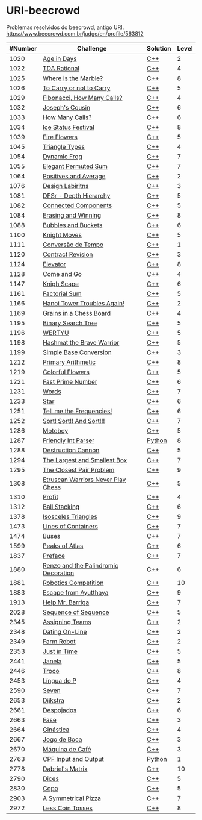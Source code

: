 # URI-beecrowd
Problemas resolvidos do beecrowd, antigo URI.
https://www.beecrowd.com.br/judge/en/profile/563812


| #Number | Challenge | Solution | Level |
|---------|-----------|----------|-------|
| 1020 | [Age in Days](https://www.beecrowd.com.br/judge/pt/problems/view/1020) | [C++](https://github.com/WilliamVernaschi/URI-beecrowd/blob/main/1020%20.cpp) | 2 |
| 1022 | [TDA Rational](https://www.beecrowd.com.br/judge/pt/problems/view/1022) | [C++](https://github.com/WilliamVernaschi/URI-beecrowd/blob/main/1022%20.cpp) | 4 |
| 1025 | [Where is the Marble?](https://www.beecrowd.com.br/judge/pt/problems/view/1025) | [C++](https://github.com/WilliamVernaschi/URI-beecrowd/blob/main/1025%20.cpp) | 8 |
| 1026 | [To Carry or not to Carry](https://www.beecrowd.com.br/judge/pt/problems/view/1026) | [C++](https://github.com/WilliamVernaschi/URI-beecrowd/blob/main/1026%20.cpp) | 5 |
| 1029 | [Fibonacci, How Many Calls?](https://www.beecrowd.com.br/judge/pt/problems/view/1029) | [C++](https://github.com/WilliamVernaschi/URI-beecrowd/blob/main/1029%20.cpp) | 4 |
| 1032 | [Joseph's Cousin](https://www.beecrowd.com.br/judge/pt/problems/view/1032) | [C++](https://github.com/WilliamVernaschi/URI-beecrowd/blob/main/1032%20.cpp) | 6 |
| 1033 | [How Many Calls?](https://www.beecrowd.com.br/judge/pt/problems/view/1033) | [C++](https://github.com/WilliamVernaschi/URI-beecrowd/blob/main/1033%20.cpp) | 6 |
| 1034 | [Ice Status Festival](https://www.beecrowd.com.br/judge/pt/problems/view/1034) | [C++](https://github.com/WilliamVernaschi/URI-beecrowd/blob/main/1034%20.cpp) | 8 |
| 1039 | [Fire Flowers](https://www.beecrowd.com.br/judge/pt/problems/view/1039) | [C++](https://github.com/WilliamVernaschi/URI-beecrowd/blob/main/1039%20.cpp) | 5 |
| 1045 | [Triangle Types](https://www.beecrowd.com.br/judge/pt/problems/view/1045) | [C++](https://github.com/WilliamVernaschi/URI-beecrowd/blob/main/1045%20.cpp) | 4 |
| 1054 | [Dynamic Frog](https://www.beecrowd.com.br/judge/pt/problems/view/1054) | [C++](https://github.com/WilliamVernaschi/URI-beecrowd/blob/main/1054%20.cpp) | 7 |
| 1055 | [Elegant Permuted Sum](https://www.beecrowd.com.br/judge/pt/problems/view/1055) | [C++](https://github.com/WilliamVernaschi/URI-beecrowd/blob/main/1055%20.cpp) | 7 |
| 1064 | [Positives and Average](https://www.beecrowd.com.br/judge/pt/problems/view/1064) | [C++](https://github.com/WilliamVernaschi/URI-beecrowd/blob/main/1064%20.cpp) | 2 |
| 1076 | [Design Labiritns](https://www.beecrowd.com.br/judge/pt/problems/view/1076) | [C++](https://github.com/WilliamVernaschi/URI-beecrowd/blob/main/1076%20.cpp) | 3 |
| 1081 | [DFSr - Depth Hierarchy](https://www.beecrowd.com.br/judge/pt/problems/view/1081) | [C++](https://github.com/WilliamVernaschi/URI-beecrowd/blob/main/1081%20.cpp) | 5 |
| 1082 | [Connected Components](https://www.beecrowd.com.br/judge/pt/problems/view/1082) | [C++](https://github.com/WilliamVernaschi/URI-beecrowd/blob/main/1082%20.cpp) | 5 |
| 1084 | [Erasing and Winning](https://www.beecrowd.com.br/judge/pt/problems/view/1084) | [C++](https://github.com/WilliamVernaschi/URI-beecrowd/blob/main/1084%20.cpp) | 8 |
| 1088 | [Bubbles and Buckets](https://www.beecrowd.com.br/judge/pt/problems/view/1088) | [C++](https://github.com/WilliamVernaschi/URI-beecrowd/blob/main/1088%20.cpp) | 6 |
| 1100 | [Knight Moves](https://www.beecrowd.com.br/judge/pt/problems/view/1100) | [C++](https://github.com/WilliamVernaschi/URI-beecrowd/blob/main/1100%20.cpp) | 5 |
| 1111 | [Conversão de Tempo](https://www.beecrowd.com.br/judge/pt/problems/view/1100) | [C++](https://github.com/WilliamVernaschi/URI-beecrowd/blob/main/1111%20.cpp) | 1 |
| 1120 | [Contract Revision](https://www.beecrowd.com.br/judge/pt/problems/view/1120) | [C++](https://github.com/WilliamVernaschi/URI-beecrowd/blob/main/1120%20.cpp) | 3 |
| 1124 | [Elevator](https://www.beecrowd.com.br/judge/pt/problems/view/1124) | [C++](https://github.com/WilliamVernaschi/URI-beecrowd/blob/main/1124%20.cpp) | 8 |
| 1128 | [Come and Go](https://www.beecrowd.com.br/judge/pt/problems/view/1128) | [C++](https://github.com/WilliamVernaschi/URI-beecrowd/blob/main/1128%20.cpp) | 4 |
| 1147 | [Knigh Scape](https://www.beecrowd.com.br/judge/pt/problems/view/1147) | [C++](https://github.com/WilliamVernaschi/URI-beecrowd/blob/main/1147%20.cpp) | 6 |
| 1161 | [Factorial Sum](https://www.beecrowd.com.br/judge/pt/problems/view/1161) | [C++](https://github.com/WilliamVernaschi/URI-beecrowd/blob/main/1161%20.cpp) | 5 |
| 1166 | [Hanoi Tower Troubles Again!](https://www.beecrowd.com.br/judge/pt/problems/view/1166) | [C++](https://github.com/WilliamVernaschi/URI-beecrowd/blob/main/1166%20.cpp) | 2 |
| 1169 | [Grains in a Chess Board](https://www.beecrowd.com.br/judge/pt/problems/view/1169) | [C++](https://github.com/WilliamVernaschi/URI-beecrowd/blob/main/1169%20.cpp) | 4 |
| 1195 | [Binary Search Tree](https://www.beecrowd.com.br/judge/pt/problems/view/1195) | [C++](https://github.com/WilliamVernaschi/URI-beecrowd/blob/main/1195%20.cpp) | 5 |
| 1196 | [WERTYU](https://www.beecrowd.com.br/judge/pt/problems/view/1196) | [C++](https://github.com/WilliamVernaschi/URI-beecrowd/blob/main/1196%20.cpp) | 5 |
| 1198 | [Hashmat the Brave Warrior](https://www.beecrowd.com.br/judge/pt/problems/view/1198) | [C++](https://github.com/WilliamVernaschi/URI-beecrowd/blob/main/1198%20.cpp) | 5 |
| 1199 | [Simple Base Conversion](https://www.beecrowd.com.br/judge/pt/problems/view/1199) | [C++](https://github.com/WilliamVernaschi/URI-beecrowd/blob/main/1199%20.cpp) | 3 |
| 1212 | [Primary Arithmetic](https://www.beecrowd.com.br/judge/pt/problems/view/1212) | [C++](https://github.com/WilliamVernaschi/URI-beecrowd/blob/main/1212%20.cpp) | 8 |
| 1219 | [Colorful Flowers](https://www.beecrowd.com.br/judge/pt/problems/view/1219) | [C++](https://github.com/WilliamVernaschi/URI-beecrowd/blob/main/1219%20.cpp) | 5 |
| 1221 | [Fast Prime Number](https://www.beecrowd.com.br/judge/pt/problems/view/1221) | [C++](https://github.com/WilliamVernaschi/URI-beecrowd/blob/main/1221%20.cpp) | 6 |
| 1231 | [Words](https://www.beecrowd.com.br/judge/pt/problems/view/1231) | [C++](https://github.com/WilliamVernaschi/URI-beecrowd/blob/main/1231%20.cpp) | 7 |
| 1233 | [Star](https://www.beecrowd.com.br/judge/pt/problems/view/1233) | [C++](https://github.com/WilliamVernaschi/URI-beecrowd/blob/main/1233%20.cpp) | 6 |
| 1251 | [Tell me the Frequencies!](https://www.beecrowd.com.br/judge/pt/problems/view/1251) | [C++](https://github.com/WilliamVernaschi/URI-beecrowd/blob/main/1251%20.cpp) | 6 |
| 1252 | [Sort! Sort!! And Sort!!!](https://www.beecrowd.com.br/judge/pt/problems/view/1252) | [C++](https://github.com/WilliamVernaschi/URI-beecrowd/blob/main/1252%20.cpp) | 7 |
| 1286 | [Motoboy](https://www.beecrowd.com.br/judge/pt/problems/view/1286) | [C++](https://github.com/WilliamVernaschi/URI-beecrowd/blob/main/1286%20.cpp) | 5 |
| 1287 | [Friendly Int Parser](https://www.beecrowd.com.br/judge/pt/problems/view/1287) | [Python](https://github.com/WilliamVernaschi/URI-beecrowd/blob/main/1287%20.py) | 8 |
| 1288 | [Destruction Cannon](https://www.beecrowd.com.br/judge/pt/problems/view/1288) | [C++](https://github.com/WilliamVernaschi/URI-beecrowd/blob/main/1288%20.cpp) | 5 |
| 1294 | [The Largest and Smallest Box](https://www.beecrowd.com.br/judge/pt/problems/view/1294) | [C++](https://github.com/WilliamVernaschi/URI-beecrowd/blob/main/1294%20.cpp) | 7 |
| 1295 | [The Closest Pair Problem](https://www.beecrowd.com.br/judge/pt/problems/view/1295) | [C++](https://github.com/WilliamVernaschi/URI-beecrowd/blob/main/1295%20.cpp) | 9 |
| 1308 | [Etruscan Warriors Never Play Chess](https://www.beecrowd.com.br/judge/pt/problems/view/1308) | [C++](https://github.com/WilliamVernaschi/URI-beecrowd/blob/main/1308%20.cpp) | 5 |
| 1310 | [Profit](https://www.beecrowd.com.br/judge/pt/problems/view/1310) | [C++](https://github.com/WilliamVernaschi/URI-beecrowd/blob/main/1310%20.cpp) | 4 |
| 1312 | [Ball Stacking](https://www.beecrowd.com.br/judge/pt/problems/view/1312) | [C++](https://github.com/WilliamVernaschi/URI-beecrowd/blob/main/1312%20.cpp) | 6 |
| 1378 | [Isosceles Triangles](https://www.beecrowd.com.br/judge/pt/problems/view/1378) | [C++](https://github.com/WilliamVernaschi/URI-beecrowd/blob/main/1378%20.cpp) | 9 |
| 1473 | [Lines of Containers](https://www.beecrowd.com.br/judge/pt/problems/view/1473) | [C++](https://github.com/WilliamVernaschi/URI-beecrowd/blob/main/1473%20.cpp) | 7 |
| 1474 | [Buses](https://www.beecrowd.com.br/judge/pt/problems/view/1474) | [C++](https://github.com/WilliamVernaschi/URI-beecrowd/blob/main/1474%20.cpp) | 7 |
| 1599 | [Peaks of Atlas](https://www.beecrowd.com.br/judge/pt/problems/view/1599) | [C++](https://github.com/WilliamVernaschi/URI-beecrowd/blob/main/1599%20.cpp) | 6 |
| 1837 | [Preface](https://www.beecrowd.com.br/judge/pt/problems/view/1837) | [C++](https://github.com/WilliamVernaschi/URI-beecrowd/blob/main/1837%20.cpp) | 7 |
| 1880 | [Renzo and the Palindromic Decoration](https://www.beecrowd.com.br/judge/pt/problems/view/1880) | [C++](https://github.com/WilliamVernaschi/URI-beecrowd/blob/main/1880%20.cpp) | 6 |
| 1881 | [Robotics Competition](https://www.beecrowd.com.br/judge/pt/problems/view/1881) | [C++](https://github.com/WilliamVernaschi/URI-beecrowd/blob/main/1881%20.cpp) | 10 |
| 1883 | [Escape from Ayutthaya](https://www.beecrowd.com.br/judge/pt/problems/view/1883) | [C++](https://github.com/WilliamVernaschi/URI-beecrowd/blob/main/1883%20.cpp) | 9 |
| 1913 | [Help Mr. Barriga](https://www.beecrowd.com.br/judge/pt/problems/view/1913) | [C++](https://github.com/WilliamVernaschi/URI-beecrowd/blob/main/1913%20.cpp) | 7 |
| 2028 | [Sequence of Sequence](https://www.beecrowd.com.br/judge/pt/problems/view/2028) | [C++](https://github.com/WilliamVernaschi/URI-beecrowd/blob/main/2028%20.cpp) | 5 |
| 2345 | [Assigning Teams](https://www.beecrowd.com.br/judge/pt/problems/view/2345) | [C++](https://github.com/WilliamVernaschi/URI-beecrowd/blob/main/2345%20.cpp) | 2 |
| 2348 | [Dating On-Line](https://www.beecrowd.com.br/judge/pt/problems/view/2348) | [C++](https://github.com/WilliamVernaschi/URI-beecrowd/blob/main/2348%20.cpp) | 2 |
| 2349 | [Farm Robot](https://www.beecrowd.com.br/judge/pt/problems/view/2349) | [C++](https://github.com/WilliamVernaschi/URI-beecrowd/blob/main/2349%20.cpp) | 2 |
| 2353 | [Just in Time](https://www.beecrowd.com.br/judge/pt/problems/view/2353) | [C++](https://github.com/WilliamVernaschi/URI-beecrowd/blob/main/2353%20.cpp) | 5 |
| 2441 | [Janela](https://www.beecrowd.com.br/judge/pt/problems/view/2441) | [C++](https://github.com/WilliamVernaschi/URI-beecrowd/blob/main/2441%20.cpp) | 5 |
| 2446 | [Troco](https://www.beecrowd.com.br/judge/pt/problems/view/2446) | [C++](https://github.com/WilliamVernaschi/URI-beecrowd/blob/main/2446%20.cpp) | 8 |
| 2453 | [Língua do P](https://www.beecrowd.com.br/judge/pt/problems/view/2453) | [C++](https://github.com/WilliamVernaschi/URI-beecrowd/blob/main/2453%20.cpp) | 4 |
| 2590 | [Seven](https://www.beecrowd.com.br/judge/pt/problems/view/2590) | [C++](https://github.com/WilliamVernaschi/URI-beecrowd/blob/main/2590%20.cpp) | 7 |
| 2653 | [Dijkstra](https://www.beecrowd.com.br/judge/pt/problems/view/2653) | [C++](https://github.com/WilliamVernaschi/URI-beecrowd/blob/main/2653%20.cpp) | 2 |
| 2661 | [Despojados](https://www.beecrowd.com.br/judge/pt/problems/view/2661) | [C++](https://github.com/WilliamVernaschi/URI-beecrowd/blob/main/2661%20.cpp) | 6 |
| 2663 | [Fase](https://www.beecrowd.com.br/judge/pt/problems/view/2663) | [C++](https://github.com/WilliamVernaschi/URI-beecrowd/blob/main/2663%20.cpp) | 3 |
| 2664 | [Ginástica](https://www.beecrowd.com.br/judge/pt/problems/view/2664) | [C++](https://github.com/WilliamVernaschi/URI-beecrowd/blob/main/2664%20.cpp) | 4 |
| 2667 | [Jogo de Boca](https://www.beecrowd.com.br/judge/pt/problems/view/2667) | [C++](https://github.com/WilliamVernaschi/URI-beecrowd/blob/main/2667%20.cpp) | 3 |
| 2670 | [Máquina de Café](https://www.beecrowd.com.br/judge/pt/problems/view/2670) | [C++](https://github.com/WilliamVernaschi/URI-beecrowd/blob/main/2670%20.cpp) | 3 |
| 2763 | [CPF Input and Output](https://www.beecrowd.com.br/judge/pt/problems/view/2763) | [Python](https://github.com/WilliamVernaschi/URI-beecrowd/blob/main/2763%20.py) | 1 |
| 2778 | [Dabriel's Matrix](https://www.beecrowd.com.br/judge/pt/problems/view/2778) | [C++](https://github.com/WilliamVernaschi/URI-beecrowd/blob/main/2778%20.cpp) | 10 |
| 2790 | [Dices](https://www.beecrowd.com.br/judge/pt/problems/view/2790) | [C++](https://github.com/WilliamVernaschi/URI-beecrowd/blob/main/2790%20.cpp) | 5 |
| 2830 | [Copa](https://www.beecrowd.com.br/judge/pt/problems/view/2830) | [C++](https://github.com/WilliamVernaschi/URI-beecrowd/blob/main/2830%20.cpp) | 5 |
| 2903 | [A Symmetrical Pizza](https://www.beecrowd.com.br/judge/pt/problems/view/2903) | [C++](https://github.com/WilliamVernaschi/URI-beecrowd/blob/main/2903%20.cpp) | 7 |
  | 2972 | [Less Coin Tosses](https://www.beecrowd.com.br/judge/pt/problems/view/2972) | [C++](https://github.com/WilliamVernaschi/URI-beecrowd/blob/main/2972%20.cpp) | 8 |
